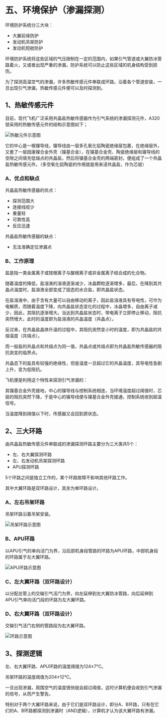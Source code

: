 # 五、环境保护（渗漏探测）

环境防护系统分三大块：

- 大翼前缘防护
- 发动机吊架防护
- 发动机短舱防护

环境防护系统将这些区域的气压限制在一定的范围内，如果引气管道或大翼防冰管路着火，又或者出现严重的渗漏，防护系统可以防止这些区域的机身结构受到损伤。

为了探测高温空气的渗漏，许多热敏传感元件串联成环路，沿着各个管道安装，一旦出现引气渗漏，热敏传感元件便可以及时探测到。

## 1、热敏传感元件

目前，现代飞机广泛采用共晶盐热敏传感器作为引气系统的渗漏探测元件，A320锁采用的热敏传感元件的结构示意图如下；

![热敏元件示意图](./imgs/sense.png)

它的中心是一根镍导线，镍导线由一层多孔氧化铝陶瓷绝缘层包裹，在绝缘层外，又套了一层因康镍合金外壳（镍基合金），在镍基合金壳、陶瓷绝缘层和镍导线的空隙之间填充低熔点的共晶盐，然后将镍基合金壳的两端密封，便组成了一个共晶盐热敏传感元件。（多空氧化铝陶瓷的作用就是用来浸共晶盐，作为芯层）

### A、优点和缺点

共晶盐热敏传感器的优点：

- 探测范围大
- 连接线缆少
- 重量轻
- 可靠性高
- 反应迅速

共晶盐热敏传感器的缺点：

- 无法准确定位渗漏点

### B、工作原理

盐是指一类金属离子或铵根离子与酸根离子或非金属离子结合成的化合物。

随着温度的降低，盐溶液的溶液逐渐减少，冰晶颗粒逐渐增多，最后，在降到其共晶点温度时，盐溶液全部变成了固态的水合盐，即共晶盐状态。

在盐溶液中，由于含有大量可以自由移动的离子，因此盐溶液具有导电性，可作为电解质，而随着温度下降，向共晶盐状态变化的过程中，冰晶增多，自由离子减少，因此，其阻抗逐渐增大。当达到共晶盐状态时，带电离子立即停止移动，阻抗突然增大，此时的温度即为盐溶液的共晶温度（共晶点）。

反过来，在共晶盐晶体升温的过程中，其阻抗突然变小时的温度，即为共晶盐的共熔温度（共熔点）。

而一般盐的共晶点和共熔点为同一值，共晶点或共熔点即为共晶盐热敏传感器的阻抗突变的临界点。

共晶态下的盐具有较强的绝缘性，但是温度一旦超过它的共晶温度，其导电性急剧上升，变为低阻抗。

飞机便是利用这个特性来探测引气渗漏的：

其镍基合金外壳接地，中心的镍导线与控制系统相连，当环境温度超过阈值时，芯层的阻抗突然下降，于是中心的镍导线便与镍基合金外壳接通，控制系统收到超温信号。

当温度降到阈值以下时，传感器又会回到原状态。

## 2、三大环路

由共晶盐热敏传感元件串联成的渗漏探测环路主要分为三大类共5个：

- 左、右大翼探测环路
- 左、右发动机吊架探测环路
- APU探测环路

5个环路之间是独立工作的，某个环路故障不影响其他环路工作。

其中大翼环路是双环路设计，其余为单环路设计。

### A、左右吊架环路

吊架环路沿着吊架安装。

![吊架环路示意图](./imgs/sense-py.png)

### B、APU环路

以APU引气的单向活门为界，沿后部机身段管路的环路为APU环路，中部机身段的环路属于左大翼环路。

![APU环路示意图](./imgs/sense-apu.png)

### C、左大翼环路（双环路设计）

以分配总管上的交输引气活门为界，向左延伸到左大翼防冰管路，向后延伸到APU引气单向活门段的环路为左大翼环路。

### D、右大翼环路（双环路设计）

交输引气活门右侧的管路段为右大翼环路。

![环路示意图](./imgs/sense-all.png)

## 3、探测逻辑

左、右大翼环路、APU环路的温度阈值为124±7℃。

吊架环路的温度阈值为204±12℃。

一旦出现渗漏，周围空气的温度很快就会超过阈值，这时计算机便会收到引气渗漏的信号，从而产生警告。

特别对于两个大翼环路来说，由于它们是双环路设计，即分A、B环路，只有在它们的A、B环路都探测到渗漏时（AND逻辑），计算机才认为该大翼环路有渗漏。